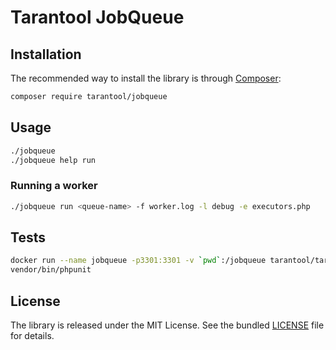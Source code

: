 # Tarantool JobQueue


## Installation

The recommended way to install the library is through [Composer](http://getcomposer.org):

```sh
composer require tarantool/jobqueue
```


## Usage

```bash
./jobqueue
./jobqueue help run
```


### Running a worker

```bash
./jobqueue run <queue-name> -f worker.log -l debug -e executors.php
```


## Tests

```bash
docker run --name jobqueue -p3301:3301 -v `pwd`:/jobqueue tarantool/tarantool:1.7 tarantool /jobqueue/tests/Integration/queues.lua
vendor/bin/phpunit
```


## License

The library is released under the MIT License. See the bundled [LICENSE](LICENSE) file for details.
